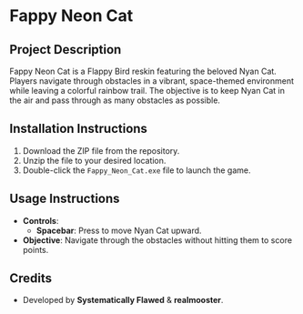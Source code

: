 # **Fappy Neon Cat**

## **Project Description**
Fappy Neon Cat is a Flappy Bird reskin featuring the beloved Nyan Cat. Players navigate through obstacles in a vibrant, space-themed environment while leaving a colorful rainbow trail. The objective is to keep Nyan Cat in the air and pass through as many obstacles as possible.

## **Installation Instructions**
1. Download the ZIP file from the repository.
2. Unzip the file to your desired location.
3. Double-click the `Fappy_Neon_Cat.exe` file to launch the game.

## **Usage Instructions**
- **Controls**:
  - **Spacebar**: Press to move Nyan Cat upward.
- **Objective**: Navigate through the obstacles without hitting them to score points.

## **Credits**
- Developed by **Systematically Flawed** & **realmooster**.